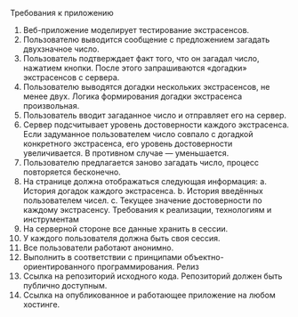Требования к приложению
1. Веб-приложение моделирует тестирование экстрасенсов.
2. Пользователю выводится сообщение с предложением загадать двухзначное число.
3. Пользователь подтверждает факт того, что он загадал число, нажатием кнопки. После этого
запрашиваются «догадки» экстрасенсов с сервера.
4. Пользователю выводятся догадки нескольких экстрасенсов, не менее двух. Логика
формирования догадки экстрасенса произвольная.
5. Пользователь вводит загаданное число и отправляет его на сервер.
6. Сервер подсчитывает уровень достоверности каждого экстрасенса. Если задуманное
пользователем число совпало с догадкой конкретного экстрасенса, его уровень достоверности
увеличивается. В противном случае — уменьшается.
7. Пользователю предлагается заново загадать число, процесс повторяется бесконечно.
8. На странице должна отображаться следующая информация:
a. История догадок каждого экстрасенса.
b. История введённых пользователем чисел.
c. Текущее значение достоверности по каждому экстрасенсу.
Требования к реализации, технологиям и инструментам
1. На серверной стороне все данные хранить в сессии.
2. У каждого пользователя должна быть своя сессия.
3. Все пользователи работают анонимно.
4. Выполнить в соответствии с принципами объектно-ориентированного программирования.
Релиз
1. Ссылка на репозиторий исходного кода. Репозиторий должен быть публично доступным.
2. Ссылка на опубликованное и работающее приложение на любом хостинге.

